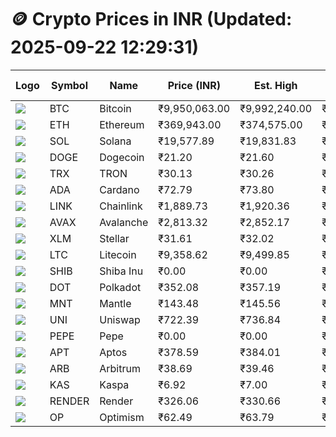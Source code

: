 # 🪙 Crypto Prices in INR (Updated: 2025-09-22 12:29:31)

| Logo | Symbol | Name       | Price (INR) | Est. High | Est. Low | Gross Profit | Fees | Net Profit | ROI % |
|------|--------|------------|-------------|-----------|----------|---------------|------|-------------|--------|
| ![](https://coin-images.coingecko.com/coins/images/1/large/bitcoin.png?1696501400) | BTC    | Bitcoin    | ₹9,950,063.00 | ₹9,992,240.00 | ₹9,907,886.00 | ₹851.38 | ₹200.00 | ₹651.38 | 0.65% |
| ![](https://coin-images.coingecko.com/coins/images/279/large/ethereum.png?1696501628) | ETH    | Ethereum   | ₹369,943.00 | ₹374,575.00 | ₹365,311.00 | ₹2,535.92 | ₹200.00 | ₹2,335.92 | 2.34% |
| ![](https://coin-images.coingecko.com/coins/images/4128/large/solana.png?1718769756) | SOL    | Solana     | ₹19,577.89 | ₹19,831.83 | ₹19,323.95 | ₹2,628.27 | ₹200.00 | ₹2,428.27 | 2.43% |
| ![](https://coin-images.coingecko.com/coins/images/5/large/dogecoin.png?1696501409) | DOGE   | Dogecoin   | ₹21.20 | ₹21.60 | ₹20.80 | ₹3,836.35 | ₹200.00 | ₹3,636.35 | 3.64% |
| ![](https://coin-images.coingecko.com/coins/images/1094/large/tron-logo.png?1696502193) | TRX    | TRON       | ₹30.13 | ₹30.26 | ₹30.00 | ₹859.97 | ₹200.00 | ₹659.97 | 0.66% |
| ![](https://coin-images.coingecko.com/coins/images/975/large/cardano.png?1696502090) | ADA    | Cardano    | ₹72.79 | ₹73.80 | ₹71.79 | ₹2,800.03 | ₹200.00 | ₹2,600.03 | 2.60% |
| ![](https://coin-images.coingecko.com/coins/images/877/large/chainlink-new-logo.png?1696502009) | LINK   | Chainlink  | ₹1,889.73 | ₹1,920.36 | ₹1,859.10 | ₹3,295.14 | ₹200.00 | ₹3,095.14 | 3.10% |
| ![](https://coin-images.coingecko.com/coins/images/12559/large/Avalanche_Circle_RedWhite_Trans.png?1696512369) | AVAX   | Avalanche  | ₹2,813.32 | ₹2,852.17 | ₹2,774.47 | ₹2,800.21 | ₹200.00 | ₹2,600.21 | 2.60% |
| ![](https://coin-images.coingecko.com/coins/images/100/large/fmpFRHHQ_400x400.jpg?1735231350) | XLM    | Stellar    | ₹31.61 | ₹32.02 | ₹31.20 | ₹2,654.19 | ₹200.00 | ₹2,454.19 | 2.45% |
| ![](https://coin-images.coingecko.com/coins/images/2/large/litecoin.png?1696501400) | LTC    | Litecoin   | ₹9,358.62 | ₹9,499.85 | ₹9,217.39 | ₹3,064.51 | ₹200.00 | ₹2,864.51 | 2.86% |
| ![](https://coin-images.coingecko.com/coins/images/11939/large/shiba.png?1696511800) | SHIB   | Shiba Inu  | ₹0.00 | ₹0.00 | ₹0.00 | ₹2,348.82 | ₹200.00 | ₹2,148.82 | 2.15% |
| ![](https://coin-images.coingecko.com/coins/images/12171/large/polkadot.png?1696512008) | DOT    | Polkadot   | ₹352.08 | ₹357.19 | ₹346.97 | ₹2,944.91 | ₹200.00 | ₹2,744.91 | 2.74% |
| ![](https://coin-images.coingecko.com/coins/images/30980/large/Mantle-Logo-mark.png?1739213200) | MNT    | Mantle     | ₹143.48 | ₹145.56 | ₹141.40 | ₹2,940.57 | ₹200.00 | ₹2,740.57 | 2.74% |
| ![](https://coin-images.coingecko.com/coins/images/12504/large/uniswap-logo.png?1720676669) | UNI    | Uniswap    | ₹722.39 | ₹736.84 | ₹707.94 | ₹4,081.69 | ₹200.00 | ₹3,881.69 | 3.88% |
| ![](https://coin-images.coingecko.com/coins/images/29850/large/pepe-token.jpeg?1696528776) | PEPE   | Pepe       | ₹0.00 | ₹0.00 | ₹0.00 | ₹3,236.07 | ₹200.00 | ₹3,036.07 | 3.04% |
| ![](https://coin-images.coingecko.com/coins/images/26455/large/aptos_round.png?1696525528) | APT    | Aptos      | ₹378.59 | ₹384.01 | ₹373.17 | ₹2,903.75 | ₹200.00 | ₹2,703.75 | 2.70% |
| ![](https://coin-images.coingecko.com/coins/images/16547/large/arb.jpg?1721358242) | ARB    | Arbitrum   | ₹38.69 | ₹39.46 | ₹37.92 | ₹4,066.56 | ₹200.00 | ₹3,866.56 | 3.87% |
| ![](https://coin-images.coingecko.com/coins/images/25751/large/kaspa-icon-exchanges.png?1696524837) | KAS    | Kaspa      | ₹6.92 | ₹7.00 | ₹6.84 | ₹2,235.70 | ₹200.00 | ₹2,035.70 | 2.04% |
| ![](https://coin-images.coingecko.com/coins/images/11636/large/rndr.png?1696511529) | RENDER | Render     | ₹326.06 | ₹330.66 | ₹321.46 | ₹2,860.36 | ₹200.00 | ₹2,660.36 | 2.66% |
| ![](https://coin-images.coingecko.com/coins/images/25244/large/Optimism.png?1696524385) | OP     | Optimism   | ₹62.49 | ₹63.79 | ₹61.19 | ₹4,235.71 | ₹200.00 | ₹4,035.71 | 4.04% |
